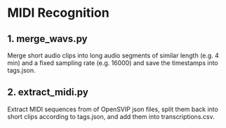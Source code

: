 # MIDI Recognition

## 1. merge_wavs.py

Merge short audio clips into long audio segments of similar length (e.g. 4 min) and a fixed sampling rate (e.g. 16000) and save the timestamps into tags.json.

## 2. extract_midi.py

Extract MIDI sequences from of OpenSVIP json files, split them back into short clips according to tags.json, and add them into transcriptions.csv.

